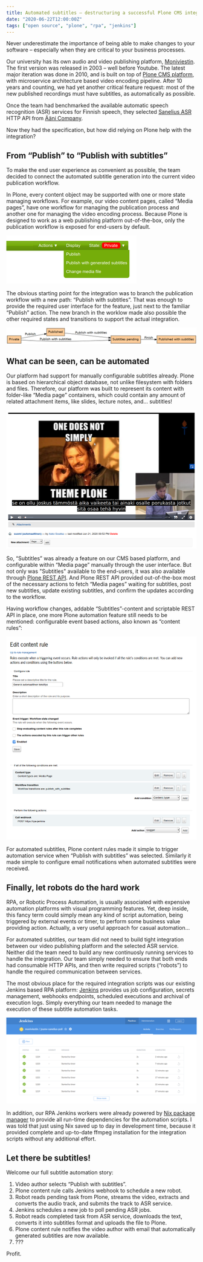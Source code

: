 ```yaml
---
title: Automated subtitles – destructuring a successful Plone CMS integration
date: "2020-06-22T12:00:00Z"
tags: ["open source", "plone", "rpa", "jenkins"]
---
```


Never underestimate the importance of being able to make changes to your software – especially when they are critical to your business processes.

Our university has its own audio and video publishing platform, [Moniviestin](http://moniviestin.fi/). The first version was released in 2003 – well before Youtube. The latest major iteration was done in 2010, and is built on top of [Plone CMS platform](https://plone.com/), with microservice architecture based video encoding pipeline. After 10 years and counting, we had yet another critical feature request: most of the new published recordings must have subtitles, as automatically as possible.

Once the team had benchmarked the available automatic speech recognition (ASR) services for Finnish speech, they selected [Sanelius ASR](https://www.aanicompany.com/sanelius-ja-kirstu.html) HTTP API from [Ääni Company](https://www.aanicompany.com/services.html).

Now they had the specification, but how did relying on Plone help with the integration?


From “Publish” to “Publish with subtitles”
------------------------------------------

To make the end user experience as convenient as possible, the team decided to connect the automated subtitle generation into the current video publication workflow.

In Plone, every content object may be supported with one or more state managing workflows. For example, our video content pages, called “Media pages”, have one workflow for managing the publication process and another one for managing the video encoding process. Because Plone is designed to work as a web publishing platform out-of-the-box, only the publication workflow is exposed for end-users by default.

![](moniviestin-workflow-menu.png)

The obvious starting point for the integration was to branch the publication workflow with a new path: “Publish with subtitles”. That was enough to provide the required user interface for the feature, just next to the familiar “Publish” action. The new branch in the worklow made also possible the other required states and transitions to support the actual integration.

![](moniviestin-workflow.png)


What can be seen, can be automated
----------------------------------

Our platform had support for manually configurable subtitles already. Plone is based on hierarchical object database, not unlike filesystem with folders and files. Therefore, our platform was built to represent its content with folder-like “Media page” containers, which could contain any amount of related attachment items, like slides, lecture notes, and... subtitles!

![](moniviestin-example.png)

So, “Subtitles” was already a feature on our CMS based platform, and configurable within “Media page” manually through the user interface. But not only was "Subtitles" available to the end-users, it was also available through [Plone REST API](https://plonerestapi.readthedocs.io/en/latest/). And Plone REST API provided out-of-the-box most of the necessary actions to fetch “Media pages” waiting for subtitles, post new subtitles, update existing subtitles, and confirm the updates according to the workflow.

Having workflow changes, addable “Subtitles”-content and scriptable REST API in place, one more Plone automation feature still needs to be mentioned: configurable event based actions, also known as “content rules”:

![](moniviestin-content-rule.png)

For automated subtitles, Plone content rules made it simple to trigger automation service when “Publish with subtitles” was selected. Similarly it made simple to configure email notifications when automated subtitles were received.



Finally, let robots do the hard work
------------------------------------

RPA, or Robotic Process Automation, is usually associated with expensive automation platforms with visual programming features. Yet, deep inside, this fancy term could simply mean any kind of script automation, being triggered by external events or timer, to perform some business value providing action. Actually, a very useful approach for casual automation...

For automated subtitles, our team did not need to build tight integration between our video publishing platform and the selected ASR service. Neither did the team need to build any new continuosly running services to handle the integration. Our team simply needed to ensure that both ends had consumable HTTP APIs, and then write required scripts (“robots”) to handle the required communication between services.

The most obvious place for the required integration scripts was our existing Jenkins based RPA platform: [Jenkins](https://www.jenkins.io/) provides us job configuration, secrets management, webhooks endpoints, scheduled executions and archival of execution logs. Simply everything our team needed to manage the execution of these subtitle automation tasks.

![](moniviestin-rpa-poll.png)

In addition, our RPA Jenkins workers were already powered by [Nix package manager](https://nixos.org/) to provide all run-time dependencies for the automation scripts. I was told that just using Nix saved up to day in development time, because it provided complete and up-to-date ffmpeg installation for the integration scripts without any additional effort.


Let there be subtitles!
-----------------------------

Welcome our full subtitle automation story:

1. Video author selects “Publish with subtitles”.
2. Plone content rule calls Jenkins webhook to schedule a new robot.
3. Robot reads pending task from Plone, streams the video, extracts and converts the audio track, and submits the track to ASR service.
4. Jenkins schedules a new job to poll pending ASR jobs.
5. Robot reads completed task from ASR service, downloads the text, converts it into subtitles format and uploads the file to Plone.
6. Plone content rule notifies the video author with email that automatically generated subtitles are now available.
7. ???

Profit.
